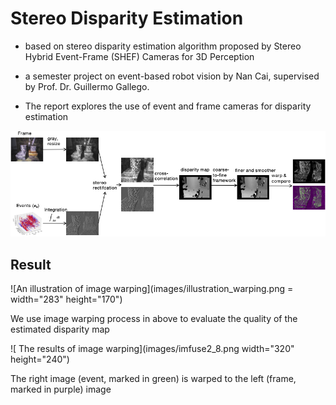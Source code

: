 # Stereo Disparity Estimation

- based on stereo disparity estimation algorithm proposed by Stereo Hybrid Event-Frame (SHEF) Cameras for 3D Perception

- a semester project on event-based robot vision by Nan Cai, supervised by Prof. Dr. Guillermo Gallego. 
- The report explores the use of event and frame cameras for disparity estimation 

![A block diagram of the stereo disparity estimation](images/overview.png)

## Result

![An illustration of image warping](images/illustration_warping.png = width="283" height="170")

We use image warping process in above to evaluate the quality of the estimated disparity map

![ The results of image warping](images/imfuse2_8.png width="320" height="240")

The right image (event, marked in green) is warped to the
left (frame, marked in purple) image